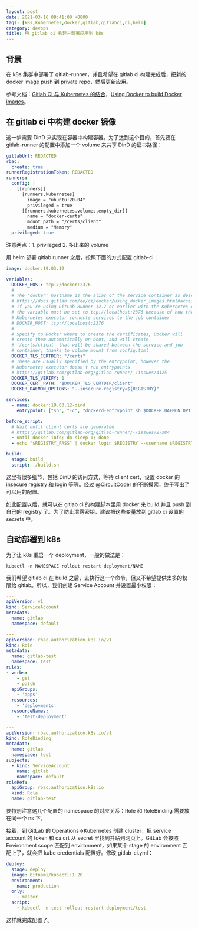 ```yaml
---
layout: post
date: 2021-03-16 08:41:00 +0800
tags: [k8s,kubernetes,docker,gitlab,gitlabci,ci,helm]
category: devops
title: 用 gitlab ci 构建并部署应用到 k8s
---
```


## 背景

在 k8s 集群中部署了 gitlab-runner，并且希望在 gitlab ci 构建完成后，把新的 docker image push 到 private repo，然后更新应用。

参考文档：[Gitlab CI 与 Kubernetes 的结合](https://www.qikqiak.com/post/gitlab-ci-k8s-cluster-feature/)，[Using Docker to build Docker images](https://docs.gitlab.com/ee/ci/docker/using_docker_build.html)。

## 在 gitlab ci 中构建 docker 镜像

这一步需要 DinD 来实现在容器中构建容器。为了达到这个目的，首先要在 gitlab-runner 的配置中添加一个 volume 来共享 DinD 的证书路径：

```yaml
gitlabUrl: REDACTED
rbac:
  create: true
runnerRegistrationToken: REDACTED
runners:
  config: |
    [[runners]]
      [runners.kubernetes]
        image = "ubuntu:20.04"
        privileged = true
      [[runners.kubernetes.volumes.empty_dir]]
        name = "docker-certs"
        mount_path = "/certs/client"
        medium = "Memory"
  privileged: true
```

注意两点：1. privileged 2. 多出来的 volume

用 helm 部署 gitlab runner 之后，按照下面的方式配置 gitlab-ci：

```yml
image: docker:19.03.12

variables:
  DOCKER_HOST: tcp://docker:2376
  #
  # The 'docker' hostname is the alias of the service container as described at
  # https://docs.gitlab.com/ee/ci/docker/using_docker_images.html#accessing-the-services.
  # If you're using GitLab Runner 12.7 or earlier with the Kubernetes executor and Kubernetes 1.6 or earlier,
  # the variable must be set to tcp://localhost:2376 because of how the
  # Kubernetes executor connects services to the job container
  # DOCKER_HOST: tcp://localhost:2376
  #
  # Specify to Docker where to create the certificates, Docker will
  # create them automatically on boot, and will create
  # `/certs/client` that will be shared between the service and job
  # container, thanks to volume mount from config.toml
  DOCKER_TLS_CERTDIR: "/certs"
  # These are usually specified by the entrypoint, however the
  # Kubernetes executor doesn't run entrypoints
  # https://gitlab.com/gitlab-org/gitlab-runner/-/issues/4125
  DOCKER_TLS_VERIFY: 1
  DOCKER_CERT_PATH: "$DOCKER_TLS_CERTDIR/client"
  DOCKER_DAEMON_OPTIONS: "--insecure-registry=${REGISTRY}"

services:
  - name: docker:19.03.12-dind
    entrypoint: ["sh", "-c", "dockerd-entrypoint.sh $DOCKER_DAEMON_OPTIONS"]

before_script:
  # Wait until client certs are generated
  # https://gitlab.com/gitlab-org/gitlab-runner/-/issues/27384
  - until docker info; do sleep 1; done
  - echo "$REGISTRY_PASS" | docker login $REGISTRY --username $REGISTRY_USER --password-stdin

build:
  stage: build
  script: ./build.sh
```

这里有很多细节，包括 DinD 的访问方式，等待 client cert，设置 docker 的 insecure registry 和 login 等等。经过 [@CircuitCoder](https://github.com/CircuitCoder) 的不断摸索，终于写出了可以用的配置。

如此配置以后，就可以在 gitlab ci 的构建脚本里用 docker 来 build 并且 push 到自己的 registry 了。为了防止泄露密钥，建议把这些变量放到 gitlab ci 设置的 secrets 中。

## 自动部署到 k8s

为了让 k8s 重启一个 deployment，一般的做法是：

```
kubectl -n NAMESPACE rollout restart deployment/NAME
```

我们希望 gitlab ci 在 build 之后，去执行这一个命令，但又不希望提供太多的权限给 gitlab。所以，我们创建 Service Account 并设置最小权限：

```yml
---
apiVersion: v1
kind: ServiceAccount
metadata:
  name: gitlab
  namespace: default

---
apiVersion: rbac.authorization.k8s.io/v1
kind: Role
metadata:
  name: gitlab-test
  namespace: test
rules:
- verbs:
    - get
    - patch
  apiGroups:
    - 'apps'
  resources:
    - 'deployments'
  resourceNames:
    - 'test-deployment'

---
apiVersion: rbac.authorization.k8s.io/v1
kind: RoleBinding
metadata:
  name: gitlab
  namespace: test
subjects:
  - kind: ServiceAccount
    name: gitlab
    namespace: default
roleRef:
  apiGroup: rbac.authorization.k8s.io
  kind: Role
  name: gitlab-test
```

要特别注意这几个配置的 namespace 的对应关系：Role 和 RoleBinding 需要放在同一个 ns 下。

接着，到 GitLab 的 Operations->Kubernetes 创建 cluster，把 service account 的 token 和 ca.crt 从 secret 里找到并贴到网页上。GitLab 会按照 Environment scope 匹配到 environment，如果某个 stage 的 environment 匹配上了，就会把 kube credentials 配置好。修改 gitlab-ci.yml：

```yml
deploy:
  stage: deploy
  image: bitnami/kubectl:1.20
  environment:
    name: production
  only:
    - master
  script:
    - kubectl -n test rollout restart deployment/test
```

这样就完成配置了。